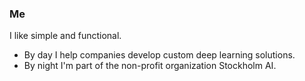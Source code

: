 ### Me

I like simple and functional.

* By day I help companies develop custom deep learning solutions.
* By night I'm part of the non-profit organization Stockholm AI.
